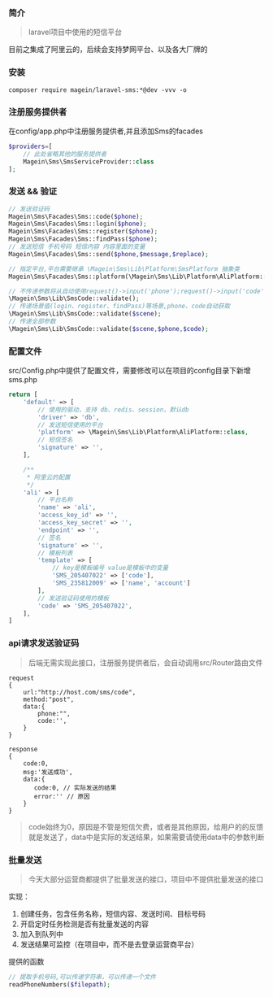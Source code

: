 ### 简介

> laravel项目中使用的短信平台

目前之集成了阿里云的，后续会支持梦网平台、以及各大厂牌的

### 安装

```angular2html
composer require magein/laravel-sms:*@dev -vvv -o
```

### 注册服务提供者

在config/app.php中注册服务提供者,并且添加Sms的facades

```php
$providers=[
    // 此处省略其他的服务提供者
    Magein\Sms\SmsServiceProvider::class
];
```

### 发送 && 验证

```php
// 发送验证码
Magein\Sms\Facades\Sms::code($phone);
Magein\Sms\Facades\Sms::login($phone);
Magein\Sms\Facades\Sms::register($phone);
Magein\Sms\Facades\Sms::findPass($phone);
// 发送短信 手机号码 短信内容 内容里面的变量
Magein\Sms\Facades\Sms::send($phone,$message,$replace);

// 指定平台,平台需要继承 \Magein\Sms\Lib\Platform\SmsPlatform 抽象类
Magein\Sms\Facades\Sms::platform(\Magein\Sms\Lib\Platform\AliPlatform::class)->send();

// 不传递参数将从自动使用request()->input('phone');request()->input('code')
\Magein\Sms\Lib\SmsCode::validate();
// 传递场景值(login、register、findPass)等场景,phone、code自动获取
\Magein\Sms\Lib\SmsCode::validate($scene);
// 传递全部参数
\Magein\Sms\Lib\SmsCode::validate($scene,$phone,$code);

```

### 配置文件

src/Config.php中提供了配置文件，需要修改可以在项目的config目录下新增sms.php

```php
return [
    'default' => [
        // 使用的驱动，支持 db、redis、session，默认db
        'driver' => 'db',
        // 发送短信使用的平台
        'platform' => \Magein\Sms\Lib\Platform\AliPlatform::class,
        // 短信签名
        'signature' => '',
    ],

    /**
     * 阿里云的配置
     */
    'ali' => [
        // 平台名称
        'name' => 'ali',
        'access_key_id' => '',
        'access_key_secret' => '',
        'endpoint' => '',
        // 签名
        'signature' => '',
        // 模板列表
        'template' => [
            // key是模板编号 value是模板中的变量
            'SMS_205407022' => ['code'],
            'SMS_235812009' => ['name', 'account']
        ],
        // 发送验证码使用的模板
        'code' => 'SMS_205407022',
    ],
]
```

### api请求发送验证码

> 后端无需实现此接口，注册服务提供者后，会自动调用src/Router路由文件

```
request
{
    url:"http://host.com/sms/code",
    method:"post",
    data:{
        phone:"",
        code:'',
    }
}

response
{
    code:0,
    msg:'发送成功',
    data:{
       code:0, // 实际发送的结果
       error:'' // 原因
    }
}
```

> code始终为0，原因是不管是短信欠费，或者是其他原因，给用户的的反馈就是发送了，data中是实际的发送结果，如果需要请使用data中的参数判断

### 批量发送

> 今天大部分运营商都提供了批量发送的接口，项目中不提供批量发送的接口

实现：

1. 创建任务，包含任务名称，短信内容、发送时间、目标号码
2. 开启定时任务检测是否有批量发送的内容
3. 加入到队列中
4. 发送结果可监控（在项目中，而不是去登录运营商平台）

提供的函数
```php
// 提取手机号码,可以传递字符串，可以传递一个文件
readPhoneNumbers($filepath);
```




